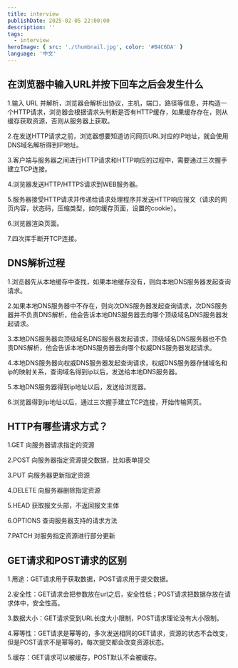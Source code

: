 ```yaml
---
title: interview
publishDate: 2025-02-05 22:00:00
description: ''
tags:
  - interview
heroImage: { src: './thumbnail.jpg', color: '#B4C6DA' }
language: '中文'
---
```


## 在浏览器中输⼊URL并按下回⻋之后会发⽣什么

1.输入 URL 并解析，浏览器会解析出协议，主机，端口，路径等信息，并构造一个HTTP请求，浏览器会根据请求头判断是否有HTTP缓存，如果缓存存在，则从缓存获取资源，否则从服务器上获取。

2.在发送HTTP请求之前，浏览器想要知道访问网页URL对应的IP地址，就会使用DNS域名解析得到IP地址。

3.客户端与服务器之间进行HTTP请求和HTTP响应的过程中，需要通过三次握手建立TCP连接。

4.浏览器发送HTTP/HTTPS请求到WEB服务器。

5.服务器接受HTTP请求并传递给请求处理程序并发送HTTP响应报文（请求的网页内容，状态码，压缩类型，如何缓存页面，设置的cookie）。

6.浏览器渲染页面。

7.四次挥手断开TCP连接。

## DNS解析过程

1.浏览器先从本地缓存中查找，如果本地缓存没有，则向本地DNS服务器发起查询请求。

2.如果本地DNS服务器中不存在，则向次DNS服务器发起查询请求，次DNS服务器并不负责DNS解析，他会告诉本地DNS服务器去向哪个顶级域名DNS服务器发起请求。

3.本地DNS服务器向顶级域名DNS服务器发起请求，顶级域名DNS服务器也不负责DNS解析，他会告诉本地DNS服务器去向哪个权威DNS服务器发起请求。

4.本地DNS服务器向权威DNS服务器发起查询请求，权威DNS服务器存储域名和ip的映射关系，查询域名得到ip以后，发送给本地DNS服务器。

5.本地DNS服务器得到ip地址以后，发送给浏览器。

6.浏览器得到ip地址以后，通过三次握手建立TCP连接，开始传输网页。

## HTTP有哪些请求方式？

1.GET 向服务器请求指定的资源

2.POST 向服务器指定资源提交数据，比如表单提交

3.PUT 向服务器更新指定资源

4.DELETE 向服务器删除指定资源

5.HEAD 获取报文头部，不返回报文主体

6.OPTIONS 查询服务器支持的请求方法

7.PATCH 对服务指定资源进行部分更新

## GET请求和POST请求的区别

1.用途：GET请求用于获取数据，POST请求用于提交数据。

2.安全性：GET请求会把参数放在url之后，安全性低；POST请求把数据存放在请求体中，安全性高。

3.数据大小：GET请求受到URL长度大小限制，POST请求理论没有大小限制。

4.幂等性：GET请求是幂等的，多次发送相同的GET请求，资源的状态不会改变，但是POST请求不是幂等的，每次提交都会改变资源状态。

5.缓存：GET请求可以被缓存，POST默认不会被缓存。
